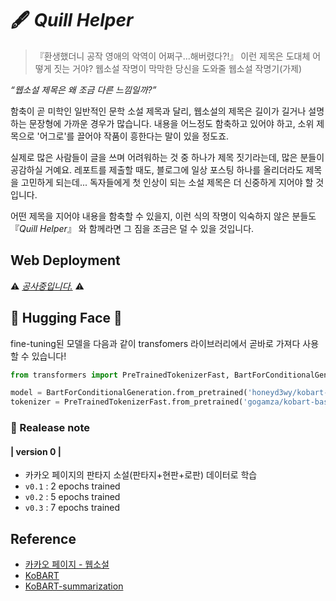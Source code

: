 # 🖋 _Quill Helper_
>『환생했더니 공작 영애의 악역이 어쩌구...해버렸다?!』 이런 제목은 도대체 어떻게 짓는 거야? 웹소설 작명이 막막한 당신을 도와줄 웹소설 작명기(가제)

_“웹소설 제목은 왜 조금 다른 느낌일까?”_

함축이 곧 미학인 일반적인 문학 소설 제목과 달리, 웹소설의 제목은 길이가 길거나 설명하는 문장형에 가까운 경우가 많습니다. 내용을 어느정도 함축하고 있어야 하고, 소위 제목으로 '어그로'를 끌어야 작품이 흥한다는 말이 있을 정도죠.

실제로 많은 사람들이 글을 쓰며 어려워하는 것 중 하나가 제목 짓기라는데, 많은 분들이 공감하실 거예요. 레포트를 제출할 때도, 블로그에 일상 포스팅 하나를 올리더라도 제목을 고민하게 되는데... 독자들에게 첫 인상이 되는 소설 제목은 더 신중하게 지어야 할 것입니다. 

어떤 제목을 지어야 내용을 함축할 수 있을지, 이런 식의 작명이 익숙하지 않은 분들도 『_Quill Helper_』 와 함께라면 그 짐을 조금은 덜 수 있을 것입니다.

## Web Deployment
⚠ _[공사중입니다.](https://quill-helper.herokuapp.com/index)_ ⚠  

## 🤗 Hugging Face 🤗
fine-tuning된 모델을 다음과 같이 transfomers 라이브러리에서 곧바로 가져다 사용할 수 있습니다!
```python
from transformers import PreTrainedTokenizerFast, BartForConditionalGeneration

model = BartForConditionalGeneration.from_pretrained('honeyd3wy/kobart-titlenaming-v0.3')
tokenizer = PreTrainedTokenizerFast.from_pretrained('gogamza/kobart-base-v2')
```
### 📑 Realease note
#### | version 0 |
  - 카카오 페이지의 판타지 소설(판타지+현판+로판) 데이터로 학습
  - `v0.1` : 2 epochs trained
  - `v0.2` : 5 epochs trained
  - `v0.3` : 7 epochs trained

## Reference
- [카카오 페이지 - 웹소설](https://page.kakao.com/main?categoryUid=11&subCategoryUid=11000)
- [KoBART](https://github.com/SKT-AI/KoBART)
- [KoBART-summarization](https://github.com/seujung/KoBART-summarization)
